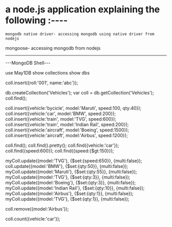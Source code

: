 # a node.js application explaining the following :----
	mongodb native driver- accessing mongodb using native driver from nodejs
   mongoose- accessing mongodb from nodejs
   
----------------------
---MongoDB Shell---

use May1DB
show collections
show dbs

coll.insert({roll:'001', name:'abc'});

db.createCollection('Vehicles');
var coll = db.getCollection('Vehicles');
coll.find();

coll.insert({vehicle:'bycicle', model:'Maruti', speed:100, qty:40});
coll.insert({vehicle:'car', model:'BMW', speed:200});
coll.insert({vehicle:'train', model:'TVG', speed:600});
coll.insert({vehicle:'train', model:'Indian Rail', speed:200});
coll.insert({vehicle:'aircraft', model:'Boeing', speed:1500});
coll.insert({vehicle:'aircraft', model:'Airbus', speed:1200});

coll.find();
coll.find().pretty();
coll.find({vehicle:'car'});
coll.find({speed:600});
coll.find({speed:{$gt:150}});

myColl.update({model:'TVG'}, {$set:{speed:650}}, {multi:false});
coll.update({model:'BMW'}, {$set:{qty:50}}, {multi:false});
myColl.update({model:'Maruti'}, {$set:{qty:55}}, {multi:false});
myColl.update({model:'TVG'}, {$set:{qty:3}}, {multi:false});
myColl.update({model:'Boeing'}, {$set:{qty:3}}, {multi:false});
myColl.update({model:'Indian Rail'}, {$set:{qty:10}}, {multi:false});
myColl.update({model:'Airbus'}, {$set:{qty:1}}, {multi:false});
myColl.update({model:'TVG'}, {$set:{qty:1}}, {multi:false});


coll.remove({model:'Airbus'});

coll.count({vehicle:'car'});




